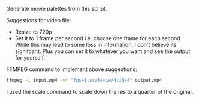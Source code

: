 Generate movie palettes from this script.

Suggestions for video file:
* Resize to 720p
* Set it to 1 frame per second i.e. choose one frame for each second. While this may lead to some loss in information, I don't believe its signifcant. Plus you can set it to whatever you want and see the output for yourself.

FFMPEG command to implement above suggestions:
```bash
ffmpeg -i input.mp4 -vf "fps=1,scale=iw/4:ih/4" output.mp4
```

I used the scale command to scale down the res to a quarter of the original.